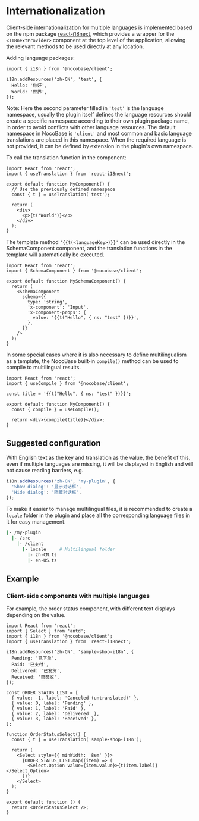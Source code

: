 # Internationalization

Client-side internationalization for multiple languages is implemented based on the npm package [react-i18next](https://npmjs.com/package/react-i18next), which provides a wrapper for the `<I18nextProvider>` component at the top level of the application, allowing the relevant methods to be used directly at any location.

Adding language packages:

```tsx | pure
import { i18n } from '@nocobase/client';

i18n.addResources('zh-CN', 'test', {
  Hello: '你好',
  World: '世界',
});
```

Note: Here the second parameter filled in `'test'` is the language namespace, usually the plugin itself defines the language resources should create a specific namespace according to their own plugin package name, in order to avoid conflicts with other language resources. The default namespace in NocoBase is `'client'` and most common and basic language translations are placed in this namespace. When the required language is not provided, it can be defined by extension in the plugin's own namespace.

To call the translation function in the component:

```tsx | pure
import React from 'react';
import { useTranslation } from 'react-i18next';

export default function MyComponent() {
  // Use the previously defined namespace
  const { t } = useTranslation('test');

  return (
    <div>
      <p>{t('World')}</p>
    </div>
  );
}
```

The template method `'{{t(<languageKey>)}}'` can be used directly in the SchemaComponent component, and the translation functions in the template will automatically be executed.

```tsx | pure
import React from 'react';
import { SchemaComponent } from '@nocobase/client';

export default function MySchemaComponent() {
  return (
    <SchemaComponent
      schema={{
        type: 'string',
        'x-component': 'Input',
        'x-component-props': {
          value: '{{t("Hello", { ns: "test" })}}',
        },
      }}
    />
  );
}
```

In some special cases where it is also necessary to define multilingualism as a template, the NocoBase built-in `compile()` method can be used to compile to multilingual results.

```tsx | pure
import React from 'react';
import { useCompile } from '@nocobase/client';

const title = '{{t("Hello", { ns: "test" })}}';

export default function MyComponent() {
  const { compile } = useCompile();

  return <div>{compile(title)}</div>;
}
```

## Suggested configuration

With English text as the key and translation as the value, the benefit of this, even if multiple languages are missing, it will be displayed in English and will not cause reading barriers, e.g.

```ts
i18n.addResources('zh-CN', 'my-plugin', {
  'Show dialog': '显示对话框',
  'Hide dialog': '隐藏对话框',
});
```

To make it easier to manage multilingual files, it is recommended to create a `locale` folder in the plugin and place all the corresponding language files in it for easy management.

```bash
|- /my-plugin
  |- /src
    |- /client
      |- locale     # Multilingual folder
        |- zh-CN.ts
        |- en-US.ts
```

## Example

### Client-side components with multiple languages

For example, the order status component, with different text displays depending on the value.

```tsx | pure
import React from 'react';
import { Select } from 'antd';
import { i18n } from '@nocobase/client';
import { useTranslation } from 'react-i18next';

i18n.addResources('zh-CN', 'sample-shop-i18n', {
  Pending: '已下单',
  Paid: '已支付',
  Delivered: '已发货',
  Received: '已签收',
});

const ORDER_STATUS_LIST = [
  { value: -1, label: 'Canceled (untranslated)' },
  { value: 0, label: 'Pending' },
  { value: 1, label: 'Paid' },
  { value: 2, label: 'Delivered' },
  { value: 3, label: 'Received' },
];

function OrderStatusSelect() {
  const { t } = useTranslation('sample-shop-i18n');

  return (
    <Select style={{ minWidth: '8em' }}>
      {ORDER_STATUS_LIST.map((item) => (
        <Select.Option value={item.value}>{t(item.label)}</Select.Option>
      ))}
    </Select>
  );
}

export default function () {
  return <OrderStatusSelect />;
}
```
